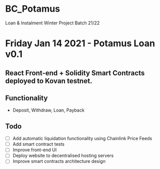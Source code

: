 # BC_Potamus
Loan &amp; Instalment Winter Project Batch 21/22

# Friday Jan 14 2021 - Potamus Loan v0.1
## React Front-end + Solidity Smart Contracts deployed to Kovan testnet.

## Functionality
- Deposit, Withdraw, Loan, Payback
## Todo
- [ ] Add automatic liquidation functionality using Chainlink Price Feeds
- [ ] Add smart contract tests
- [ ] Improve front-end UI
- [ ] Deploy website to decentralised hosting servers
- [ ] Improve smart contracts architecture design